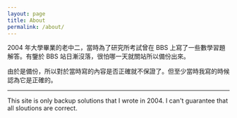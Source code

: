 ```yaml
---
layout: page
title: About
permalink: /about/
---
```


2004 年大學畢業的老中二，當時為了研究所考試曾在 BBS 上寫了一些數學習題解答。有鑒於 BBS 站日漸沒落，很怕哪一天就關站所以備份出來。

由於是備份，所以對於當時寫的內容是否正確就不保證了。但至少當時我寫的時候認為它是正確的。

----

This site is only backup solutions that I wrote in 2004. I can't guarantee that all sloutions are correct. 